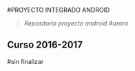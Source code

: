 #PROYECTO INTEGRADO ANDROID
>*Repositorio proyecto android Aurora*
## Curso 2016-2017
#sin finalizar
